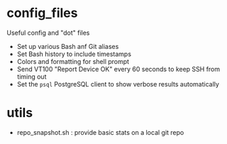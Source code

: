 # config_files
Useful config and "dot" files

* Set up various Bash anf Git aliases
* Set Bash history to include timestamps
* Colors and formatting for shell prompt
* Send VT100 "Report Device OK" every 60 seconds to keep SSH from timing out
* Set the `psql` PostgreSQL client to show verbose results automatically

# utils
* repo_snapshot.sh : provide basic stats on a local git repo
